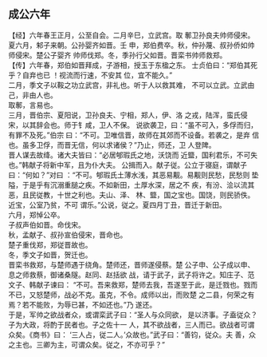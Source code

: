 ## 成公六年

【经】六年春王正月，公至自会。二月辛巳，立武宫。取
鄟卫孙良夫帅师侵宋。夏六月，邾子来朝。公孙婴齐如晋。壬
申，郑伯费卒。秋，仲孙蔑、叔孙侨如帅师侵宋。楚公子婴齐
帅师伐郑。冬，季孙行父如晋。晋栾书帅师救郑。  
【传】六年春，郑伯如晋拜成，子游相，授玉于东楹之东。
士贞伯曰：“郑伯其死乎？自弃也已 ！视流而行速，不安其
位，宜不能久。”  
二月，季文子以鞍之功立武宫，非礼也。听于人以救其难，
不可以立武。立武由己，非由人也。  
取鄟，言易也。  
三月，晋伯宗、夏阳说，卫孙良夫、宁相，郑人，伊、洛
之戎，陆浑，蛮氏侵宋，以其辞会也。师于钅咸，卫人不保。
说欲袭卫，曰：“虽不可入，多俘而归，有罪不及死。”伯宗
曰：“不可。卫唯信晋，故师在其郊而不设备。若袭之，是弃
信也。虽多卫俘，而晋无信，何以求诸侯？”乃止，师还，卫
人登陴。  
晋人谋去故绛。诸大夫皆曰：“必居郇瑕氏之地，沃饶而
近盬，国利君乐，不可失也。”韩献子将新中军，且为仆大夫。
公揖而入。献子従。公立于寝庭，谓献子曰：“何如？”对曰
：“不可。郇瑕氏土薄水浅，其恶易觏。易觏则民愁，民愁则
垫隘，于是乎有沉溺重膇之疾。不如新田，土厚水深，居之不
疾，有汾、浍以流其恶，且民従教，十世之利也。夫山、泽、
林、盬，国之宝也。国饶，则民骄佚。近宝，公室乃贫，不可
谓乐。”公说，従之。夏四月丁丑，晋迁于新田。  
六月，郑悼公卒。  
子叔声伯如晋。命伐宋。  
秋，孟献子、叔孙宣伯侵宋，晋命也。  
楚子重伐郑，郑従晋故也。  
冬，季文子如晋，贺迁也。  
晋栾书救郑，与楚师遇于绕角。楚师还，晋师遂侵蔡。楚
公子申、公子成以申、息之师救蔡，御诸桑隧。赵同、赵括欲
战，请于武子，武子将许之。知庄子、范文子、韩献子谏曰：
“不可。吾来救郑，楚师去我，吾遂至于此，是迁戮也。戮而
不已，又怒楚师，战必不克。虽克，不令。成师以出，而败楚
之二县，何荣之有焉？若不能败，为辱已甚，不如还也。”乃
遂还。  
于是，军帅之欲战者众，或谓栾武子曰：“圣人与众同欲，
是以济事。子盍従众？子为大政，将酌于民者也。子之佐十一
人，其不欲战者，三人而已。欲战者可谓众矣。《商书》曰：
‘三人占，従二人。’众故也。”武子曰：“善钧，従众。夫
善，众之主也。三卿为主，可谓众矣。従之，不亦可乎？”

